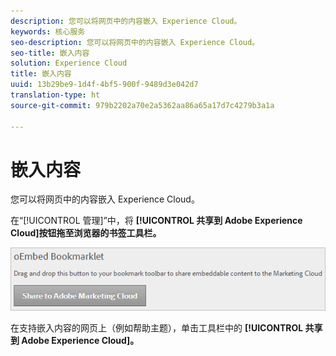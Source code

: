 ```yaml
---
description: 您可以将网页中的内容嵌入 Experience Cloud。
keywords: 核心服务
seo-description: 您可以将网页中的内容嵌入 Experience Cloud。
seo-title: 嵌入内容
solution: Experience Cloud
title: 嵌入内容
uuid: 13b29be9-1d4f-4bf5-900f-9489d3e042d7
translation-type: ht
source-git-commit: 979b2202a70e2a5362aa86a65a17d7c4279b3a1a

---
```



# 嵌入内容

您可以将网页中的内容嵌入 Experience Cloud。

在“[!UICONTROL 管理]”中，将 **[!UICONTROL 共享到 Adobe Experience Cloud]按钮拖至浏览器的书签工具栏。**

![](assets/oembed.png)

在支持嵌入内容的网页上（例如帮助主题），单击工具栏中的 **[!UICONTROL 共享到 Adobe Experience Cloud]。**
